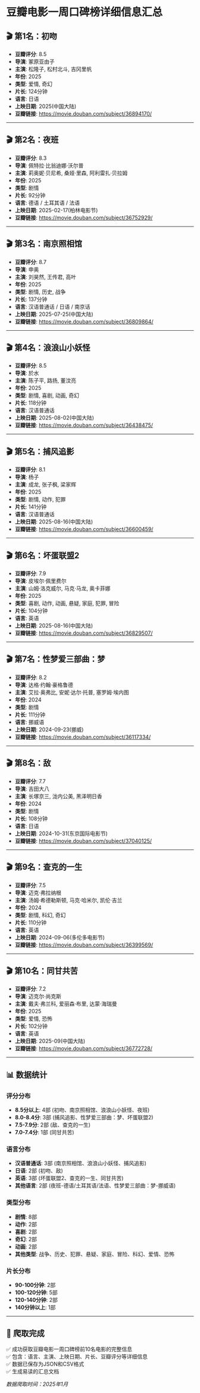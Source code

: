 # 豆瓣电影一周口碑榜详细信息汇总

## 🎬 第1名：初吻
- **豆瓣评分**: 8.5
- **导演**: 冢原亚由子
- **主演**: 松隆子, 松村北斗, 吉冈里帆
- **年份**: 2025
- **类型**: 爱情, 奇幻
- **片长**: 124分钟
- **语言**: 日语
- **上映日期**: 2025(中国大陆)
- **豆瓣链接**: https://movie.douban.com/subject/36894170/

---

## 🎬 第2名：夜班
- **豆瓣评分**: 8.3
- **导演**: 佩特拉·比翁迪娜·沃尔普
- **主演**: 莉奥妮·贝尼希, 桑娅·里森, 阿利雷扎·贝拉姆
- **年份**: 2025
- **类型**: 剧情
- **片长**: 92分钟
- **语言**: 德语 / 土耳其语 / 法语
- **上映日期**: 2025-02-17(柏林电影节)
- **豆瓣链接**: https://movie.douban.com/subject/36752929/

---

## 🎬 第3名：南京照相馆
- **豆瓣评分**: 8.7
- **导演**: 申奥
- **主演**: 刘昊然, 王传君, 高叶
- **年份**: 2025
- **类型**: 剧情, 历史, 战争
- **片长**: 137分钟
- **语言**: 汉语普通话 / 日语 / 南京话
- **上映日期**: 2025-07-25(中国大陆)
- **豆瓣链接**: https://movie.douban.com/subject/36809864/

---

## 🎬 第4名：浪浪山小妖怪
- **豆瓣评分**: 8.5
- **导演**: 於水
- **主演**: 陈子平, 路扬, 董汶亮
- **年份**: 2025
- **类型**: 剧情, 喜剧, 动画, 奇幻
- **片长**: 118分钟
- **语言**: 汉语普通话
- **上映日期**: 2025-08-02(中国大陆)
- **豆瓣链接**: https://movie.douban.com/subject/36438475/

---

## 🎬 第5名：捕风追影
- **豆瓣评分**: 8.1
- **导演**: 杨子
- **主演**: 成龙, 张子枫, 梁家辉
- **年份**: 2025
- **类型**: 剧情, 动作, 犯罪
- **片长**: 141分钟
- **语言**: 汉语普通话
- **上映日期**: 2025-08-16(中国大陆)
- **豆瓣链接**: https://movie.douban.com/subject/36600459/

---

## 🎬 第6名：坏蛋联盟2
- **豆瓣评分**: 7.9
- **导演**: 皮埃尔·佩里费尔
- **主演**: 山姆·洛克威尔, 马克·马龙, 奥卡菲娜
- **年份**: 2025
- **类型**: 喜剧, 动作, 动画, 悬疑, 家庭, 犯罪, 冒险
- **片长**: 104分钟
- **语言**: 英语
- **上映日期**: 2025-08-16(中国大陆)
- **豆瓣链接**: https://movie.douban.com/subject/36829507/

---

## 🎬 第7名：性梦爱三部曲：梦
- **豆瓣评分**: 8.2
- **导演**: 达格·约翰·豪格鲁德
- **主演**: 艾拉·奥弗比, 安妮·达尔·托普, 塞罗姆·埃内图
- **年份**: 2024
- **类型**: 剧情
- **片长**: 111分钟
- **语言**: 挪威语
- **上映日期**: 2024-09-23(挪威)
- **豆瓣链接**: https://movie.douban.com/subject/36117334/

---

## 🎬 第8名：敌
- **豆瓣评分**: 7.7
- **导演**: 吉田大八
- **主演**: 长塚京三, 泷内公美, 黑泽明日香
- **年份**: 2024
- **类型**: 剧情
- **片长**: 108分钟
- **语言**: 日语
- **上映日期**: 2024-10-31(东京国际电影节)
- **豆瓣链接**: https://movie.douban.com/subject/37040125/

---

## 🎬 第9名：查克的一生
- **豆瓣评分**: 7.5
- **导演**: 迈克·弗拉纳根
- **主演**: 汤姆·希德勒斯顿, 马克·哈米尔, 凯伦·吉兰
- **年份**: 2024
- **类型**: 剧情, 科幻, 奇幻
- **片长**: 110分钟
- **语言**: 英语
- **上映日期**: 2024-09-06(多伦多电影节)
- **豆瓣链接**: https://movie.douban.com/subject/36399569/

---

## 🎬 第10名：同甘共苦
- **豆瓣评分**: 7.2
- **导演**: 迈克尔·尚克斯
- **主演**: 戴夫·弗兰科, 爱丽森·布里, 达蒙·海瑞曼
- **年份**: 2025
- **类型**: 爱情, 恐怖
- **片长**: 102分钟
- **语言**: 英语
- **上映日期**: 2025-09(中国大陆)
- **豆瓣链接**: https://movie.douban.com/subject/36772728/

---

## 📊 数据统计

### 评分分布
- **8.5分以上**: 4部 (初吻、南京照相馆、浪浪山小妖怪、夜班)
- **8.0-8.4分**: 3部 (捕风追影、性梦爱三部曲：梦、坏蛋联盟2)
- **7.5-7.9分**: 2部 (敌、查克的一生)
- **7.0-7.4分**: 1部 (同甘共苦)

### 语言分布
- **汉语普通话**: 3部 (南京照相馆、浪浪山小妖怪、捕风追影)
- **日语**: 2部 (初吻、敌)
- **英语**: 3部 (坏蛋联盟2、查克的一生、同甘共苦)
- **其他语言**: 2部 (夜班-德语/土耳其语/法语、性梦爱三部曲：梦-挪威语)

### 类型分布
- **剧情**: 8部
- **动作**: 2部
- **喜剧**: 2部
- **奇幻**: 2部
- **动画**: 2部
- **其他类型**: 战争、历史、犯罪、悬疑、家庭、冒险、科幻、爱情、恐怖

### 片长分布
- **90-100分钟**: 2部
- **100-120分钟**: 5部
- **120-140分钟**: 2部
- **140分钟以上**: 1部

---

## 🎯 爬取完成

✅ 成功获取豆瓣电影一周口碑榜前10名电影的完整信息  
✅ 包含：语言、主演、上映日期、片长、豆瓣评分等详细信息  
✅ 数据已保存为JSON和CSV格式  
✅ 生成易读的汇总文档  

*数据爬取时间：2025年1月*

